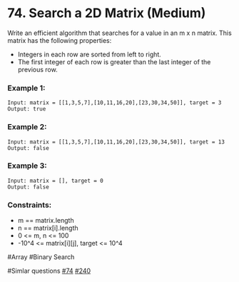 # 74. Search a 2D Matrix (Medium)

Write an efficient algorithm that searches for a value in an m x n matrix. This matrix has the following properties:

- Integers in each row are sorted from left to right.
- The first integer of each row is greater than the last integer of the previous row.

### Example 1:

```
Input: matrix = [[1,3,5,7],[10,11,16,20],[23,30,34,50]], target = 3
Output: true
```

### Example 2:

```
Input: matrix = [[1,3,5,7],[10,11,16,20],[23,30,34,50]], target = 13
Output: false
```

### Example 3:

```
Input: matrix = [], target = 0
Output: false
```

### Constraints:

- m == matrix.length
- n == matrix[i].length
- 0 <= m, n <= 100
- -10^4 <= matrix[i][j], target <= 10^4

#Array #Binary Search

#Simlar questions [#74](../p074m/README.md) [#240](../p240m/README.md)
